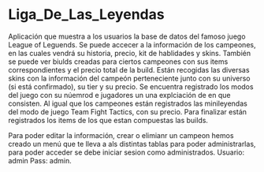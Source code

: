 # Liga_De_Las_Leyendas
 Aplicación que muestra a los usuarios la base de datos del famoso juego League of Leguends. Se puede accecer a la información de los campeones, en las cuales vendrá su historia, precio, kit de hablidades y skins. También se puede ver biulds creadas para ciertos campeones con sus items correspondientes y el precio total de la build. Están recogidas las diversas skins con la información del campeón perteneciente junto con su universo (si está confirmado), su tier y su precio. Se encuentra registrado los modos del juego con su núemrod e jugadores un una explciación de en que consisten. Al igual que los campeones están registrados las minileyendas del modo de juego Team Fight Tactics, con su precio. Para finalizar están registrados los items de los que estan compuestas las builds.
 
Para poder editar la información, crear o elimianr un campeon hemos creado un menú que te lleva a als distintas tablas para poder administrarlas, para poder acceder se debe iniciar sesion como administrados. Usuario: admin Pass: admin.
